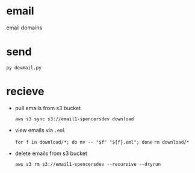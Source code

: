 # email

email domains

# send

`py devmail.py`

# recieve

* pull emails from s3 bucket

	`aws s3 sync s3://email1-spencersdev download`

* view emails via `.eml`

	`for f in download/*; do mv -- "$f" "${f}.eml"; done`
	`rm download/*`

* delete emails from s3 bucket

	`aws s3 rm s3://email1-spencersdev --recursive --dryrun`
